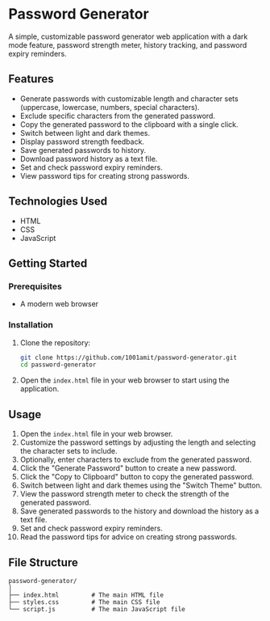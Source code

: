 # Password Generator

A simple, customizable password generator web application with a dark mode feature, password strength meter, history tracking, and password expiry reminders.

## Features

- Generate passwords with customizable length and character sets (uppercase, lowercase, numbers, special characters).
- Exclude specific characters from the generated password.
- Copy the generated password to the clipboard with a single click.
- Switch between light and dark themes.
- Display password strength feedback.
- Save generated passwords to history.
- Download password history as a text file.
- Set and check password expiry reminders.
- View password tips for creating strong passwords.

## Technologies Used

- HTML
- CSS
- JavaScript

## Getting Started

### Prerequisites

- A modern web browser

### Installation

1. Clone the repository:
    ```bash
    git clone https://github.com/1001amit/password-generator.git
    cd password-generator
    ```

2. Open the `index.html` file in your web browser to start using the application.

## Usage

1. Open the `index.html` file in your web browser.
2. Customize the password settings by adjusting the length and selecting the character sets to include.
3. Optionally, enter characters to exclude from the generated password.
4. Click the "Generate Password" button to create a new password.
5. Click the "Copy to Clipboard" button to copy the generated password.
6. Switch between light and dark themes using the "Switch Theme" button.
7. View the password strength meter to check the strength of the generated password.
8. Save generated passwords to the history and download the history as a text file.
9. Set and check password expiry reminders.
10. Read the password tips for advice on creating strong passwords.

## File Structure

```plaintext
password-generator/
│
├── index.html         # The main HTML file
├── styles.css         # The main CSS file
└── script.js          # The main JavaScript file
